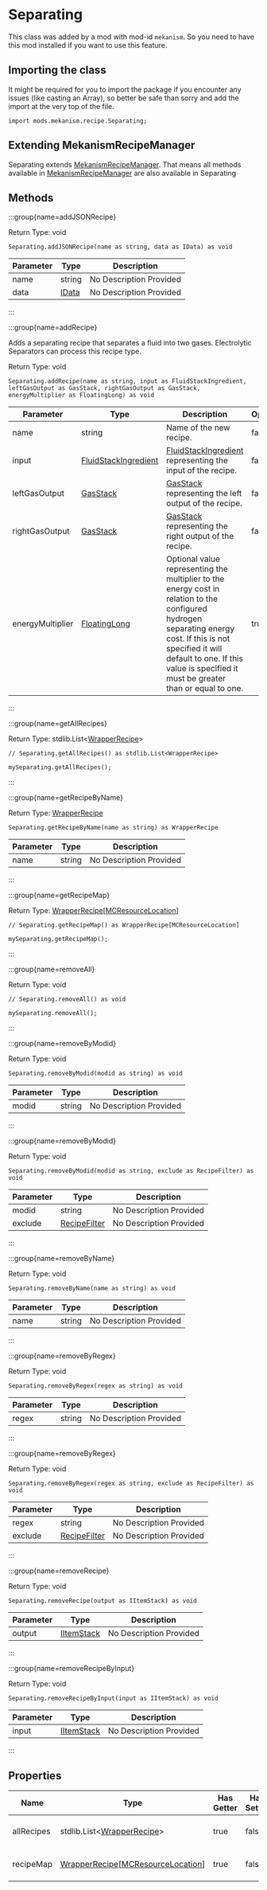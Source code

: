 # Separating

This class was added by a mod with mod-id `mekanism`. So you need to have this mod installed if you
want to use this feature.

## Importing the class

It might be required for you to import the package if you encounter any issues (like casting an
Array), so better be safe than sorry and add the import at the very top of the file.

```zenscript
import mods.mekanism.recipe.Separating;
```

## Extending MekanismRecipeManager

Separating extends [MekanismRecipeManager](/mods/Mekanism/recipe/MekanismRecipeManager). That means
all methods available in [MekanismRecipeManager](/mods/Mekanism/recipe/MekanismRecipeManager) are
also available in Separating

## Methods

:::group{name=addJSONRecipe}

Return Type: void

```zenscript
Separating.addJSONRecipe(name as string, data as IData) as void
```

| Parameter | Type | Description |
|-----------|------|-------------|
| name | string | No Description Provided |
| data | [IData](/vanilla/api/data/IData) | No Description Provided |

:::

:::group{name=addRecipe}

Adds a separating recipe that separates a fluid into two gases. Electrolytic Separators can process
this recipe type.

Return Type: void

```zenscript
Separating.addRecipe(name as string, input as FluidStackIngredient, leftGasOutput as GasStack, rightGasOutput as GasStack, energyMultiplier as FloatingLong) as void
```

| Parameter | Type | Description | Optional | DefaultValue |
|-----------|------|-------------|----------|--------------|
| name | string | Name of the new recipe. | false |  |
| input | [FluidStackIngredient](/mods/Mekanism/api/ingredient/FluidStackIngredient) | [FluidStackIngredient](/mods/Mekanism/api/ingredient/FluidStackIngredient) representing the input of the recipe. | false |  |
| leftGasOutput | [GasStack](/mods/Mekanism/api/chemical/GasStack) | [GasStack](/mods/Mekanism/api/chemical/GasStack) representing the left output of the recipe. | false |  |
| rightGasOutput | [GasStack](/mods/Mekanism/api/chemical/GasStack) | [GasStack](/mods/Mekanism/api/chemical/GasStack) representing the right output of the recipe. | false |  |
| energyMultiplier | [FloatingLong](/mods/Mekanism/api/FloatingLong) | Optional value representing the multiplier to the energy cost in relation to the configured hydrogen separating energy cost. If this is not <br />                          specified it will default to one. If this value is specified it must be greater than or equal to one. | true | 1 as mods.mekanism.api.FloatingLong |

:::

:::group{name=getAllRecipes}

Return Type: stdlib.List&lt;[WrapperRecipe](/vanilla/api/recipe/WrapperRecipe)&gt;

```zenscript
// Separating.getAllRecipes() as stdlib.List<WrapperRecipe>

mySeparating.getAllRecipes();
```

:::

:::group{name=getRecipeByName}

Return Type: [WrapperRecipe](/vanilla/api/recipe/WrapperRecipe)

```zenscript
Separating.getRecipeByName(name as string) as WrapperRecipe
```

| Parameter | Type | Description |
|-----------|------|-------------|
| name | string | No Description Provided |

:::

:::group{name=getRecipeMap}

Return
Type: [WrapperRecipe](/vanilla/api/recipe/WrapperRecipe)[[MCResourceLocation](/vanilla/api/util/MCResourceLocation)]

```zenscript
// Separating.getRecipeMap() as WrapperRecipe[MCResourceLocation]

mySeparating.getRecipeMap();
```

:::

:::group{name=removeAll}

Return Type: void

```zenscript
// Separating.removeAll() as void

mySeparating.removeAll();
```

:::

:::group{name=removeByModid}

Return Type: void

```zenscript
Separating.removeByModid(modid as string) as void
```

| Parameter | Type | Description |
|-----------|------|-------------|
| modid | string | No Description Provided |

:::

:::group{name=removeByModid}

Return Type: void

```zenscript
Separating.removeByModid(modid as string, exclude as RecipeFilter) as void
```

| Parameter | Type | Description |
|-----------|------|-------------|
| modid | string | No Description Provided |
| exclude | [RecipeFilter](/vanilla/api/recipe/RecipeFilter) | No Description Provided |

:::

:::group{name=removeByName}

Return Type: void

```zenscript
Separating.removeByName(name as string) as void
```

| Parameter | Type | Description |
|-----------|------|-------------|
| name | string | No Description Provided |

:::

:::group{name=removeByRegex}

Return Type: void

```zenscript
Separating.removeByRegex(regex as string) as void
```

| Parameter | Type | Description |
|-----------|------|-------------|
| regex | string | No Description Provided |

:::

:::group{name=removeByRegex}

Return Type: void

```zenscript
Separating.removeByRegex(regex as string, exclude as RecipeFilter) as void
```

| Parameter | Type | Description |
|-----------|------|-------------|
| regex | string | No Description Provided |
| exclude | [RecipeFilter](/vanilla/api/recipe/RecipeFilter) | No Description Provided |

:::

:::group{name=removeRecipe}

Return Type: void

```zenscript
Separating.removeRecipe(output as IItemStack) as void
```

| Parameter | Type | Description |
|-----------|------|-------------|
| output | [IItemStack](/vanilla/api/items/IItemStack) | No Description Provided |

:::

:::group{name=removeRecipeByInput}

Return Type: void

```zenscript
Separating.removeRecipeByInput(input as IItemStack) as void
```

| Parameter | Type | Description |
|-----------|------|-------------|
| input | [IItemStack](/vanilla/api/items/IItemStack) | No Description Provided |

:::

## Properties

| Name | Type | Has Getter | Has Setter | Description |
|------|------|------------|------------|-------------|
| allRecipes | stdlib.List&lt;[WrapperRecipe](/vanilla/api/recipe/WrapperRecipe)&gt; | true | false | No Description Provided |
| recipeMap | [WrapperRecipe](/vanilla/api/recipe/WrapperRecipe)[[MCResourceLocation](/vanilla/api/util/MCResourceLocation)] | true | false | No Description Provided |

